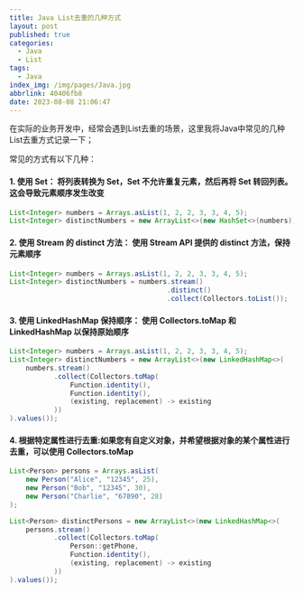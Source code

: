 ```yaml
---
title: Java List去重的几种方式
layout: post
published: true
categories:
  - Java
  - List
tags:
  - Java
index_img: /img/pages/Java.jpg
abbrlink: 40406fb8
date: 2023-08-08 21:06:47
---
```

在实际的业务开发中，经常会遇到List去重的场景，这里我将Java中常见的几种List去重方式记录一下；
<!-- more -->
常见的方式有以下几种：
#### 1. 使用 Set： 将列表转换为 Set，Set 不允许重复元素，然后再将 Set 转回列表。这会导致元素顺序发生改变
```java
List<Integer> numbers = Arrays.asList(1, 2, 2, 3, 3, 4, 5);
List<Integer> distinctNumbers = new ArrayList<>(new HashSet<>(numbers));
```
#### 2. 使用 Stream 的 distinct 方法： 使用 Stream API 提供的 distinct 方法，保持元素顺序
```java
List<Integer> numbers = Arrays.asList(1, 2, 2, 3, 3, 4, 5);
List<Integer> distinctNumbers = numbers.stream()
                                       .distinct()
                                       .collect(Collectors.toList());
```
#### 3. 使用 LinkedHashMap 保持顺序： 使用 Collectors.toMap 和 LinkedHashMap 以保持原始顺序
```java
List<Integer> numbers = Arrays.asList(1, 2, 2, 3, 3, 4, 5);
List<Integer> distinctNumbers = new ArrayList<>(new LinkedHashMap<>(
    numbers.stream()
           .collect(Collectors.toMap(
               Function.identity(),
               Function.identity(),
               (existing, replacement) -> existing
           ))
).values());
```
#### 4. 根据特定属性进行去重:如果您有自定义对象，并希望根据对象的某个属性进行去重，可以使用 Collectors.toMap
```java
List<Person> persons = Arrays.asList(
    new Person("Alice", "12345", 25),
    new Person("Bob", "12345", 30),
    new Person("Charlie", "67890", 28)
);

List<Person> distinctPersons = new ArrayList<>(new LinkedHashMap<>(
    persons.stream()
           .collect(Collectors.toMap(
               Person::getPhone,
               Function.identity(),
               (existing, replacement) -> existing
           ))
).values());
```
